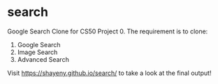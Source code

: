 # search
Google Search Clone for CS50 Project 0.
The requirement is to clone:
1. Google Search
2. Image Search
3. Advanced Search


Visit https://shayeny.github.io/search/ to take a look at the final output!
